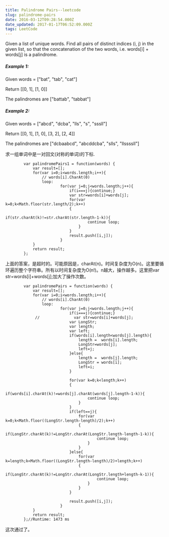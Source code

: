 ```yaml
---
title: Palindrome Pairs--leetcode
slug: palindrome-pairs
date: 2016-03-12T09:28:54.000Z
date_updated: 2017-01-17T06:52:09.000Z
tags: LeetCode
---
```


Given a list of unique words. Find all pairs of distinct indices (i, j) in the given list, so that the concatenation of the two words, i.e. words[i] + words[j] is a palindrome.

##### Example 1:

Given words = ["bat", "tab", "cat"]

Return [[0, 1], [1, 0]]

The palindromes are ["battab", "tabbat"]

##### Example 2:

Given words = ["abcd", "dcba", "lls", "s", "sssll"]

Return [[0, 1], [1, 0], [3, 2], [2, 4]]

The palindromes are ["dcbaabcd", "abcddcba", "slls", "llssssll"]

求一组单词中是一对回文(对称的单词)的下标.

            var palindromePairs1 = function(words) {
                var result=[];
                for(var i=0;i<words.length;i++){
                    // words[i].CharAt(0)
                    loop:
                            for(var j=0;j<words.length;j++){
                                if(i===j){continue;}
                                var str=words[i]+words[j];
                                for(var k=0;k<Math.floor(str.length/2);k++)
                                {
                                    if(str.charAt(k)!=str.charAt(str.length-1-k)){
                                        continue loop;
                                    }
                                }
                                result.push([i,j]);
                            }
                }
                return result;
            };
    

上面的答案，是超时的。可能原因是，charAt(n)。时间复杂度为O(n)。这里要循环遍历整个字符串。所有以时间复杂度为O(n!)。n越大，操作越多。这里把var str=words[i]+words[j];加大了操作次数。

            var palindromePairs = function(words) {
                var result=[];
                for(var i=0;i<words.length;i++){
                    // words[i].CharAt(0)
                    loop:
                            for(var j=0;j<words.length;j++){
                                if(i===j){continue;}
                 //               var str=words[i]+words[j];
                                var LongStr;
                                var length;
                                var left;
                                if(words[i].length<words[j].length){
                                    length =  words[i].length;
                                    LongStr=words[j];
                                    left=j;
                                }else{
                                    length =  words[j].length;
                                    LongStr = words[i];
                                    left=i;
                                }
    
                                for(var k=0;k<length;k++)
                                {
                                    if(words[i].charAt(k)!=words[j].charAt(words[j].length-1-k)){
                                        continue loop;
                                    }
                                }
                                if(left==j){
                                    for(var k=0;k<Math.floor((LongStr.length-length)/2);k++)
                                    {
                                        if(LongStr.charAt(k)!=LongStr.charAt(LongStr.length-length-1-k)){
                                            continue loop;
                                        }
                                    }
                                }else{
                                    for(var k=length;k<Math.floor((LongStr.length-length)/2)+length;k++)
                                    {
                                        if(LongStr.charAt(k)!=LongStr.charAt(LongStr.length+length-k-1)){
                                            continue loop;
                                        }
                                    }
                                }
    
                                result.push([i,j]);
                            }
                }
                return result;
            };//Runtime: 1473 ms
    
    

这次通过了。
